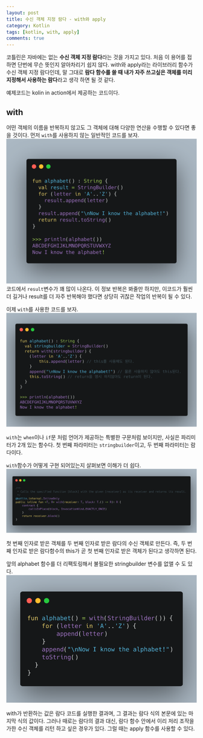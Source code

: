 ```yaml
---
layout: post
title: 수신 객체 지정 람다 - with와 apply
category: Kotlin
tags: [kotlin, with, apply]
comments: true
---
```


코틀린은 자바에는 없는 **수신 객체 지정 람다**라는 것을 가지고 있다. 처음 이 용어를 접하면 단번에 무슨 뜻인지 알아차리기 쉽지 않다. with와 apply라는 라이브러리 함수가 수신 객체 지정 람다인데, 말 그대로 **람다 함수를 쓸 때 내가 자주 쓰고싶은 객체를 미리 지정해서 사용하는 람다**라고 생각 하면 될 것 같다.

예제코드는 kolin in action에서 제공하는 코드이다.

## with

어떤 객체의 이름을 반복하지 않고도 그 객체에 대해 다양한 연산을 수행할 수 있다면 좋을 것이다. 먼저 `with`를 사용하지 않는 일반적인 코드를 보자.
![without_with](/public/img/kotlin/with1.png)
코드에서 `result`변수가 꽤 많이 나온다. 이 정보 반복은 봐줄만 하지만, 이코드가 훨씬 더 길거나 result를 더 자주 반복해야 했다면 상당히 귀찮은 작업의 반복이 될 수 있다.

이제 `with`를 사용한 코드를 보자.
![with1](/public/img/kotlin/with3.png)

`with`는 `when`이나 `if`문 처럼 언어가 제공하는 특별한 구문처럼 보이지만, 사실은 파리미터가 2개 있는 함수다. 첫 번째 파라미터는 `stringbuilder`이고, 두 번째 파라미터는 람다이다.

`with`함수가 어떻게 구현 되어있는지 살펴보면 이해가 더 쉽다.
![with2](/public/img/kotlin/origin_with.png)

첫 번째 인자로 받은 객체를 두 번째 인자로 받은 람다의 수신 객체로 만든다. 즉, 두 번째 인자로 받은 람다함수의 this가 곧 첫 번째 인자로 받은 객체가 된다고 생각하면 된다.

앞의 alphabet 함수를 더 리팩토링해서 불필요한 stringbuilder 변수를 없앨 수 도 있다.
![with3](/public/img/kotlin/with4.png)

with가 반환하는 값은 람다 코드를 실행한 결과며, 그 결과는 람다 식의 본문에 있는 마지막 식의 값이다. 그러나 때로는 람다의 결과 대신, 람다 함수 안에서 이리 저리 조작을 가한 수신 객체를 리턴 하고 싶은 경우가 있다. 그럴 때는 apply 함수를 사용할 수 있다.

